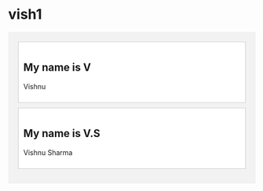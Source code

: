 # vish1
<!DOCTYPE html>
<html>
<head>
<title>My Website</title>
<style>
 #parent {
 background-color: #f2f2f2;
 padding: 20px;
 }
 .child {
 background-color: #fff;
 border: 1px solid #ccc;
 margin-bottom: 10px;
 padding: 10px;
 }
</style>
</head>
<body>
<div id="parent">
 <div class="child">
 <h2>My name is V</h2>
 <p>Vishnu</p>
 </div>
 <div class="child">
 <h2>My name is V.S</h2>
 <p>Vishnu Sharma</p>
 </div>
</div>
</body>
</html>
